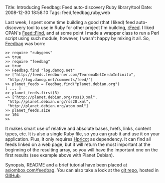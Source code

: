 Title: Introducing Feedbag: Feed auto-discovery Ruby library/tool
Date: 2008-12-30 18:58:10
Tags: feed,feedbag,ruby,web

Last week, I spent some time building a good (that I liked) feed auto-discovery tool to use in Ruby for other project I'm building, <a href="http://github.com/damog/rfeed">rFeed</a>. I liked CPAN's <a href="http://search.cpan.org/~btrott/Feed-Find-0.06/lib/Feed/Find.pm">Feed::Find</a>, and at some point I made a wrapper class to run a Perl script using such module, however, I wasn't happy by mixing it all. So, <a href="http://axiombox.com/feedbag">Feedbag</a> was born:
<pre><code>&gt;&gt; require "rubygems"
=&gt; true
&gt;&gt; require "feedbag"
=&gt; true
&gt;&gt; Feedbag.find "log.damog.net"
=&gt; ["http://feeds.feedburner.com/TeoremaDelCerdoInfinito", 
 "http://log.damog.net/comments/feed/"]</code><span class="go">
</span><code>&gt;&gt; planet_feeds = Feedbag.find("planet.debian.org")
[ ... ]
&gt;&gt; planet_feeds.first(3)
=&gt; ["http://planet.debian.org/rss10.xml", 
 "http://planet.debian.org/rss20.xml", 
 "http://planet.debian.org/atom.xml"]
&gt;&gt;</code><code> planet_feeds.size
=&gt; 104
&gt;&gt;</code></pre>
It makes smart use of relative and absolute bases, hrefs, links, content types, etc. It is also a single Ruby file, so you can grab it and use it on your application. Plus, it only requires <a href="https://code.whytheluckystiff.net/hpricot/">Hpricot</a> as dependency. It can find all feeds linked on a web page, but it will return the most important at the beginning of the resulting array, so you will have the important one on the first results (see example above with Planet Debian).

Synopsis, README and a brief tutorial have been placed at <a href="http://axiombox.com/feedbag">axiombox.com/feedbag</a>. You can also take a look at the <a href="http://github.com/damog/feedbag">git repo</a>, hosted in <a href="http://github.com/">GitHub</a>.